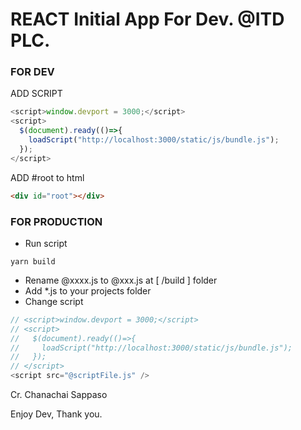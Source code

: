 # REACT Initial App For Dev. @ITD PLC.

### FOR DEV

ADD SCRIPT

```javascript
<script>window.devport = 3000;</script>
<script>
  $(document).ready(()=>{
    loadScript("http://localhost:3000/static/js/bundle.js");
  });
</script>
```

ADD #root to html

```html
<div id="root"></div>
```

### FOR PRODUCTION

- Run script

```
yarn build
```

- Rename @xxxx.js to @xxx.js at [ /build ] folder
- Add \*.js to your projects folder
- Change script

```javascript
// <script>window.devport = 3000;</script>
// <script>
//   $(document).ready(()=>{
//     loadScript("http://localhost:3000/static/js/bundle.js");
//   });
// </script>
<script src="@scriptFile.js" />
```

Cr. Chanachai Sappaso

Enjoy Dev, Thank you.
